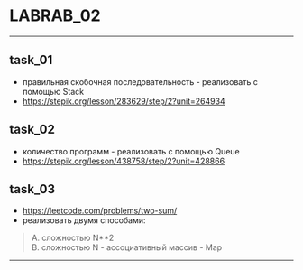 # LABRAB_02  

---  

## task_01  

- правильная скобочная последовательность - реализовать с помощью Stack  
- https://stepik.org/lesson/283629/step/2?unit=264934

## task_02  

- количество программ - реализовать с помощью Queue  
- https://stepik.org/lesson/438758/step/2?unit=428866  

## task_03  
  
- https://leetcode.com/problems/two-sum/  
- реализовать двумя способами: 
> A. сложностью N**2  
> B. сложностью N - ассоциативный массив - Map  

---  



